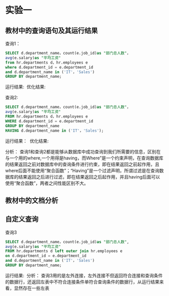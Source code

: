 # 实验一

## 教材中的查询语句及其运行结果

查询1：
```SQL
SELECT d.department_name，count(e.job_id)as "部门总人数"，
avg(e.salary)as "平均工资"
from hr.departments d，hr.employees e
where d.department_id = e.department_id
and d.department_name in ('IT'，'Sales')
GROUP BY department_name;
```
运行结果:
![]()
优化结果:
![]()

查询2:
```SQL
SELECT d.department_name，count(e.job_id)as "部门总人数"，
avg(e.salary)as "平均工资"
FROM hr.departments d，hr.employees e
WHERE d.department_id = e.department_id
GROUP BY department_name
HAVING d.department_name in ('IT'，'Sales');
```
运行结果：
![]()
优化结果:
![]()

分析：
查询1和查询2都是能够从数据库中成功查询到我们所需要的信息，区别在与一个用的where,一个用得是having，而Where”是一个约束声明，在查询数据库的结果返回之前对数据库中的查询条件进行约束，即在结果返回之前起作用，且where后面不能使用“聚合函数”；“Having”是一个过滤声明，所谓过滤是在查询数据库的结果返回之后进行过滤，即在结果返回之后起作用，并且having后面可以使用“聚合函数”，两者之间性能区别不大。

## 教材中的文档分析
## 自定义查询

查询3
```SQL
SELECT d.department_name，count(e.job_id)as "部门总人数",
avg(e.salary)as "平均工资"
FROM hr.departments d left outer join hr.employees e
on d.department_id = e.department_id
and d.department_name in ('IT'，'Sales')
GROUP BY department_name;
```
运行结果:
![]()
分析：
查询3用的是左外连接，左外连接不但返回符合连接和查询条件的数据行，还返回左表中不符合连接条件单符合查询条件的数据行，从运行结果来看，显然存在一些左表
